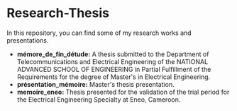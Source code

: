 # Research-Thesis

In this repository, you can find some of my research works and presentations.
- **mémore_de_fin_détude:** A thesis submitted to the Department of Telecommunications and Electrical Engineering of the NATIONAL ADVANCED SCHOOL
OF ENGINEERING in Partial Fulfillment of the Requirements for the degree of Master's in Electrical Engineering.
- **présentation_mémoire:** Master's thesis presentation.
- **memoire_eneo:** Thesis presented for the validation of the trial period for the Electrical Engineering Specialty at Eneo, Cameroon.
